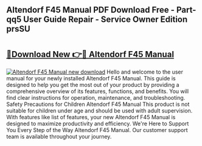 ## Altendorf F45 Manual PDF Download Free - Part-qq5 User Guide Repair - Service Owner Edition prsSU

# <h2><a href="http://bc80251.oget.top/?id=Altendorf+F45+Manual">🔗Download New 👉🔴 Altendorf F45 Manual</a></h2>

[![Altendorf F45 Manual new download](https://i.imgur.com/5g1atiW.png)](http://bc80251.oget.top/?id=Altendorf+F45+Manual)
Hello and welcome to the user manual for your newly installed Altendorf F45 Manual. This guide is designed to help you get the most out of your product by providing a comprehensive overview of its features, functions, and benefits. You will find clear instructions for operation, maintenance, and troubleshooting. Safety Precautions for Children Altendorf F45 Manual This product is not suitable for children under age and should be used with adult supervision. With features like list of features, your new Altendorf F45 Manual is designed to maximize productivity and efficiency. We're Here to Support You Every Step of the Way Altendorf F45 Manual. Our customer support team is available throughout your journey.
